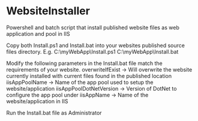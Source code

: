 # WebsiteInstaller
Powershell and batch script that install published website files as web application and pool in IIS


Copy both Install.ps1 and Install.bat into your websites published source files directory.
E.g. C:\myWebApp\Install.ps1   C:\myWebApp\Install.bat

Modify the following parameters in the Install.bat file match the requirements of your website.
overwriteIfExist         -> Will overwrite the website currently installed with current files found in the published location
iisAppPoolName           -> Name of the app pool used to setup the website/application
iisAppPoolDotNetVersion  -> Version of DotNet to configure the app pool under
iisAppName               -> Name of the website/application in IIS

Run the Install.bat file as Administrator


